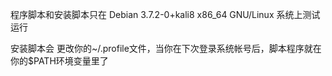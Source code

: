 程序脚本和安装脚本只在 Debian 3.7.2-0+kali8 x86_64 GNU/Linux 系统上测试运行

安装脚本会 更改你的~/.profile文件，当你在下次登录系统帐号后，脚本程序就在你的$PATH环境变量里了
